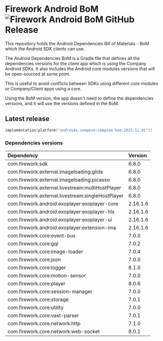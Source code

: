 # Firework Android BoM ![Firework Android BoM GitHub Release](https://img.shields.io/github/v/release/loopsocial/firework-android-bom?label=Firework%20Android%20BoM&color=%2399CC00)

This repository holds the Android Dependencies Bill of Materials - BoM which the Android SDK clients can use.

The Android Dependencies BoM is a Gradle file that defines all the dependencies versions for the client app which is using the Company Android SDKs.
It also includes the Android core modules versions that will be open-sourced at some point.

This is useful to avoid conflicts between SDKs using different core modules or Company/Client apps using a core.

Using the BoM version, the app doesn't need to define the dependencies versions, and it will use the versions defined in the BoM.

## Latest release

```kotlin
implementation(platform("androidx.compose:compose-bom:2023.11.01"))
```

### Dependencies versions

| Dependency                                        | Version  |
| :------------------------------------------------ |:---------|
| com.firework:sdk                                  | 6.8.0    |
| com.firework.external.imageloading:glide          | 6.8.0    |
| com.firework.external.imageloading:picasso        | 6.8.0    |
| com.firework.external.livestream:multiHostPlayer  | 6.8.0    |
| com.firework.external.livestream:singleHostPlayer | 6.8.0    |
| com.firework.android.exoplayer:exoplayer-core     | 2.16.1.6 |
| com.firework.android.exoplayer:exoplayer-hls      | 2.16.1.6 |
| com.firework.android.exoplayer:exoplayer-ui       | 2.16.1.6 |
| com.firework.android.exoplayer:extension-ima      | 2.16.1.6 |
| com.firework.core:event-bus                       | 7.0.0    |
| com.firework.core:gql                             | 7.0.2    |
| com.firework.core:image-loader                    | 7.0.4    |
| com.firework.core:json                            | 7.0.0    |
| com.firework.core:logger                          | 8.1.0    |
| com.firework.core:motion-sensor                   | 7.0.0    |
| com.firework.core:player                          | 8.0.6    |
| com.firework.core:session-manager                 | 7.0.0    |
| com.firework.core:storage                         | 7.0.1    |
| com.firework.core:utility                         | 7.0.0    |
| com.firework.core:vast-parser                     | 7.0.1    |
| com.firework.core.network:http                    | 7.1.0    |
| com.firework.core.network:web-socket              | 8.0.1    |
